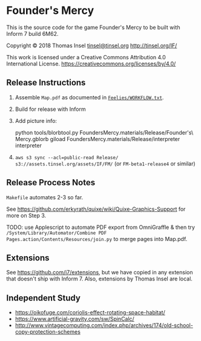 # Founder's Mercy

This is the source code for the game Founder's Mercy to be built
with Inform 7 build 6M62.

Copyright © 2018 Thomas Insel <tinsel@tinsel.org>
http://tinsel.org/IF/

This work is licensed under a Creative Commons Attribution 4.0 International License.
https://creativecommons.org/licenses/by/4.0/	

## Release Instructions

1. Assemble `Map.pdf` as documented in [`Feelies/WORKFLOW.txt`](./Feelies/WORKFLOW.txt).

2. Build for release with Inform

3. Add picture info:

      python tools/blorbtool.py FoundersMercy.materials/Release/Founder\'s\ Mercy.gblorb giload FoundersMercy.materials/Release/interpreter interpreter

4. `aws s3 sync --acl=public-read Release/ s3://assets.tinsel.org/assets/IF/FM/`
   (or `FM-beta1-release4` or similar)

## Release Process Notes

`Makefile` automates 2-3 so far.

See <https://github.com/erkyrath/quixe/wiki/Quixe-Graphics-Support>
for more on Step 3.

TODO: use Applescript to automate PDF export from OmniGraffle & then try 
`/System/Library/Automator/Combine PDF Pages.action/Contents/Resources/join.py`
to merge pages into Map.pdf.


## Extensions

See https://github.com/i7/extensions, but we have copied in any extension that doesn't ship
with Inform 7. Also, extensions by Thomas Insel are local.

## Independent Study

* https://oikofuge.com/coriolis-effect-rotating-space-habitat/
* https://www.artificial-gravity.com/sw/SpinCalc/
* http://www.vintagecomputing.com/index.php/archives/174/old-school-copy-protection-schemes

